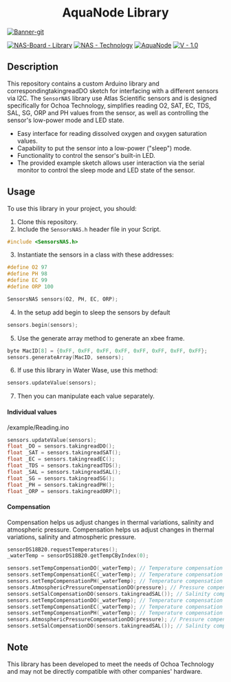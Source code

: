<h1 align="center"> AquaNode Library </h1>

<a href="https://ibb.co/ngNbR3C"><img src="https://i.ibb.co/6n7mNvB/Banner-git.png" alt="Banner-git" border="0" align = "center"></a>

[![NAS-Board - Library](https://img.shields.io/badge/NAS--Board-Library-blue?logo=c%2B%2B)](https://)
[![NAS - Technology](https://img.shields.io/badge/NAS-Technology-2ea44f)](https://) [![AquaNode](https://img.shields.io/badge/AquaNode-2ea44f)](https://) [![V - 1.0](https://img.shields.io/badge/V-1.0-red)](https://)

## Description

This repository contains a custom Arduino library and correspondingtakingreadDO sketch for interfacing with a different sensors via I2C. The `SensorNAS` library use Atlas Scientific sensors and is designed specifically for Ochoa Technology, simplifies reading O2, SAT, EC, TDS, SAL, SG, ORP and PH values from the sensor, as well as controlling the sensor's low-power mode and LED state.

- Easy interface for reading dissolved oxygen and oxygen saturation values.
- Capability to put the sensor into a low-power ("sleep") mode.
- Functionality to control the sensor's built-in LED.
- The provided example sketch allows user interaction via the serial monitor to control the sleep mode and LED state of the sensor.

## Usage

To use this library in your project, you should:

1. Clone this repository.
2. Include the `SensorsNAS.h` header file in your Script.

```c++
#include <SensorsNAS.h>
```

3. Instantiate the sensors in a class with these addresses:

```c++
#define O2 97
#define PH 98
#define EC 99
#define ORP 100

SensorsNAS sensors(O2, PH, EC, ORP);

```

4. In the setup add begin to sleep the sensors by default

```c++
sensors.begin(sensors);
```

5. Use the generate array method to generate an xbee frame.

```c++
byte MacID[8] = {0xFF, 0xFF, 0xFF, 0xFF, 0xFF, 0xFF, 0xFF, 0xFF};
sensors.generateArray(MacID, sensors);
```

6. If use this library in Water Wase, use this method:

```c++
sensors.updateValue(sensors);
```

7. Then you can manipulate each value separately.
<h4> Individual values </h4>
/example/Reading.ino

```c++
sensors.updateValue(sensors);
float _DO = sensors.takingreadDO();
float _SAT = sensors.takingreadSAT();
float _EC = sensors.takingreadEC();
float _TDS = sensors.takingreadTDS();
float _SAL = sensors.takingreadSAL();
float _SG = sensors.takingreadSG();
float _PH = sensors.takingreadPH();
float _ORP = sensors.takingreadORP();
```

<h4> Compensation </h4>
Compensation helps us adjust changes in thermal variations, salinity and atmospheric pressure.
Compensation helps us adjust changes in thermal variations, salinity and atmospheric pressure.

```c++
sensorDS18B20.requestTemperatures();
_waterTemp = sensorDS18B20.getTempCByIndex(0);
```

```c++
sensors.setTempCompensationDO(_waterTemp); // Temperature compensation for Dissolved Oxygen
sensors.setTempCompensationEC(_waterTemp); // Temperature compensation for Electric Conductivity
sensors.setTempCompensationPH(_waterTemp); // Temperature compensation for PH
sensors.AtmosphericPressureCompensationDO(pressure); // Pressure compensation for Disolved Oxygen (add sensor value in "pressure")
sensors.setSalCompensationDO(sensors.takingreadSAL()); // Salinity compensation for Dissolved Oxygen
sensors.setTempCompensationDO(_waterTemp); // Temperature compensation for Dissolved Oxygen
sensors.setTempCompensationEC(_waterTemp); // Temperature compensation for Electric Conductivity
sensors.setTempCompensationPH(_waterTemp); // Temperature compensation for PH
sensors.AtmosphericPressureCompensationDO(pressure); // Pressure compensation for Disolved Oxygen (add sensor value in "pressure")
sensors.setSalCompensationDO(sensors.takingreadSAL()); // Salinity compensation for Dissolved Oxygen
```

## Note

This library has been developed to meet the needs of Ochoa Technology and may not be directly compatible with other companies' hardware.
